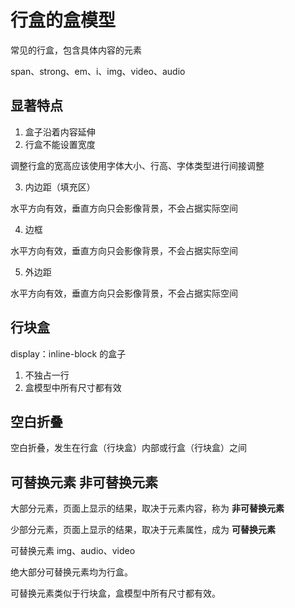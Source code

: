# 行盒的盒模型

常见的行盒，包含具体内容的元素

span、strong、em、i、img、video、audio

## 显著特点

1. 盒子沿着内容延伸
2. 行盒不能设置宽度

调整行盒的宽高应该使用字体大小、行高、字体类型进行间接调整

3. 内边距（填充区）

水平方向有效，垂直方向只会影像背景，不会占据实际空间

4. 边框

水平方向有效，垂直方向只会影像背景，不会占据实际空间

5. 外边距

水平方向有效，垂直方向只会影像背景，不会占据实际空间

## 行块盒

display：inline-block 的盒子

1. 不独占一行
2. 盒模型中所有尺寸都有效

## 空白折叠

空白折叠，发生在行盒（行块盒）内部或行盒（行块盒）之间

## 可替换元素 非可替换元素

大部分元素，页面上显示的结果，取决于元素内容，称为 **非可替换元素**

少部分元素，页面上显示的结果，取决于元素属性，成为 **可替换元素**

可替换元素 img、audio、video

绝大部分可替换元素均为行盒。

可替换元素类似于行块盒，盒模型中所有尺寸都有效。


